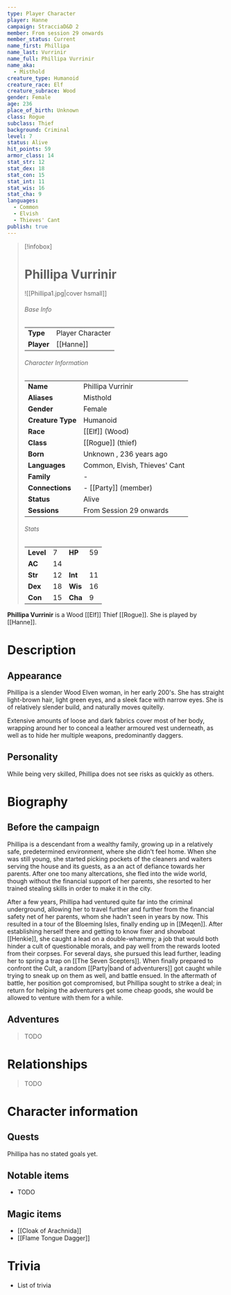 ```yaml
---
type: Player Character
player: Hanne
campaign: StracciaD&D 2
member: From session 29 onwards
member_status: Current
name_first: Phillipa
name_last: Vurrinir
name_full: Phillipa Vurrinir
name_aka:
  - Misthold
creature_type: Humanoid
creature_race: Elf
creature_subrace: Wood
gender: Female
age: 236
place_of_birth: Unknown
class: Rogue
subclass: Thief
background: Criminal
level: 7
status: Alive
hit_points: 59
armor_class: 14
stat_str: 12
stat_dex: 18
stat_con: 15
stat_int: 11
stat_wis: 16
stat_cha: 9
languages:
  - Common
  - Elvish
  - Thieves' Cant
publish: true
---
```

> [!infobox]  
> # Phillipa Vurrinir
> ![[Phillipa1.jpg|cover hsmall]]  
> ###### Base Info
> | | |  
> |---|---|  
> | **Type** | Player Character |
> | **Player** | [[Hanne]] |
> ###### Character Information  
> | | |  
> |---|---|  
> | **Name** | Phillipa Vurrinir |
> | **Aliases** | Misthold |
> | **Gender** | Female | 
> | **Creature Type** | Humanoid |
> | **Race** | [[Elf]] (Wood) |  
> | **Class** | [[Rogue]] (thief) |  
> | **Born** | Unknown , 236 years ago|  
> | **Languages** | Common, Elvish, Thieves' Cant |  
> | **Family** | - |
> | **Connections** | - [[Party]] (member) |
> | **Status** | Alive |
> | **Sessions** | From Session 29 onwards |
> ###### Stats
> | | | | |
> |---|---|---|---|
> | **Level** | 7 | **HP** | 59 |
> | **AC** | 14 | | |
> | **Str** | 12 | **Int** | 11 |
> | **Dex** | 18 | **Wis** | 16 |
> | **Con** | 15 | **Cha** | 9 |
 
**Phillipa Vurrinir** is a Wood [[Elf]] Thief [[Rogue]]. She is played by [[Hanne]].
# Description
## Appearance
Phillipa is a slender Wood Elven woman, in her early 200's. She has straight light-brown hair, light green eyes, and a sleek face with narrow eyes. She is of relatively slender build, and naturally moves quitelly.

Extensive amounts of loose and dark fabrics cover most of her body, wrapping around her to conceal a leather armoured vest underneath, as well as to hide her multiple weapons, predominantly daggers.
## Personality
While being very skilled, Phillipa does not see risks as quickly as others.
# Biography
## Before the campaign
Phillipa is a descendant from a wealthy family, growing up in a relatively safe, predetermined environment, where she didn't feel home. When she was still young, she started picking pockets of the cleaners and waiters serving the house and its guests, as a an act of defiance towards her parents. After one too many altercations, she fled into the wide world, though without the financial support of her parents, she resorted to her trained stealing skills in order to make it in the city. 

After a few years, Phillipa had ventured quite far into the criminal underground, allowing her to travel further and further from the financial safety net of her parents, whom she hadn't seen in years by now. This resulted in a tour of the Bloeming Isles, finally ending up in [[Meqen]]. After establishing herself there and getting to know fixer and showboat [[Henkie]], she caught a lead on a double-whammy; a job that would both hinder a cult of questionable morals, and pay well from the rewards looted from their corpses. For several days, she pursued this lead further, leading her to spring a trap on [[The Seven Scepters]]. When finally prepared to confront the Cult, a random [[Party|band of adventurers]] got caught while trying to sneak up on them as well, and battle ensued. In the aftermath of battle, her position got compromised, but Phillipa sought to strike a deal; in return for helping the adventurers get some cheap goods, she would be allowed to venture with them for a while.
## Adventures
> TODO
# Relationships
> TODO
# Character information
## Quests
Phillipa has no stated goals yet.
## Notable items
- TODO
## Magic items
- [[Cloak of Arachnida]]
- [[Flame Tongue Dagger]]
# Trivia
- List of trivia